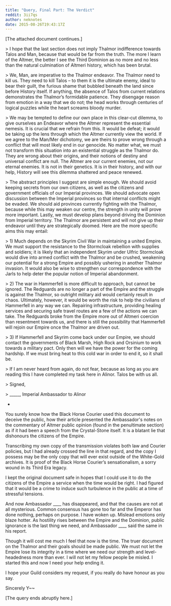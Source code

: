 ```yaml
---
title: "Query, Final Part: The Verdict"
reddit: 3ii7qs
author: neknotes
date: 2015-08-26T19:43:17Z
---
```


[The attached document continues.]

&gt; I hope that the last section does not imply Thalmor indifference towards Talos and Man, because that would be far from the truth. The more I learn of the Altmer, the better I see the Third Dominion as no more and no less than the natural culmination of Altmeri history, which has been brutal.

&gt; We, Man, are imperative to the Thalmor endeavor. The Thalmor need to kill us. They need to kill Talos – to them it is the ultimate enemy, ideal to bear their guilt, the furious shame that bubbled beneath the land since before History itself. If anything, the absence of Talos from current relations demonstrates the Thalmor’s formidable patience. They disengage reason from emotion in a way that we do not; the head works through centuries of logical puzzles while the heart screams bloody murder.

&gt; We may be tempted to define our own place in this clear-cut dilemma, to give ourselves an Endeavor where the Altmer represent the essential nemesis. It is crucial that we refrain from this. It would be defeat; it would be taking up the lens through which the Altmer currently view the world. If we agree to the Man/Mer dichotomy, we are theirs to prove wrong through a conflict that will most likely end in our genocide. No matter what, we must not transform this situation into an existential struggle as the Thalmor do. They are wrong about their origins, and their notions of destiny and universal conflict are null. The Altmer are our current enemies, not our eternal enemies. It is not in their genetics. It is in their history, and with our help, History will see this dilemma shattered and peace renewed.

&gt; The abstract principles I suggest are simple enough. We should avoid keeping secrets from our own citizens, as well as the citizens and government officials of our Imperial provinces. We should advocate open discussion between the Imperial provinces so that internal conflicts might be evaded. We should aid provinces currently fighting with the Thalmor, because while this may weaken our centre, the strength in unity will prove more important. Lastly, we must develop plans beyond driving the Dominion from Imperial territory. The Thalmor are persistent and will not give up their endeavor until they are strategically doomed. Here are the more specific aims this may entail:

&gt; 1) Much depends on the Skyrim Civil War in maintaining a united Empire. We must support the resistance to the Stormcloak rebellion with supplies and soldiers; it is likely that an independent Skyrim under Ulfric Stormcloak would dive into armed conflict with the Thalmor and be crushed, weakening our potential for a strong Empire and possibly ushering in another Thalmor invasion. It would also be wise to strengthen our correspondence with the Jarls to help deter the popular notion of Imperial abandonment.

&gt; 2) The war in Hammerfell is more difficult to approach, but cannot be ignored. The Redguards are no longer a part of the Empire and the struggle is against the Thalmor, so outright military aid would certainly result in chaos. Ultimately, however, it would be worth the risk to help the civilians of Hammerfell in any way we can. Repairing infrastructure, providing healing services and securing safe travel routes are a few of the actions we can take. The Redguards broke from the Empire more out of Altmeri coercion than resentment towards us, and there is still the possibility that Hammerfell will rejoin our Empire once the Thalmor are driven out.


&gt; 3) If Hammerfell and Skyrim come back under our Empire, we should contact the governments of Black Marsh, High Rock and Orsinium to work towards a military pact. Only then will we have the power for the coming hardship. If we must bring heat to this cold war in order to end it, so it shall be.

&gt; If I am never heard from again, do not fear, because as long as you are reading this I have completed my task here in Alinor. Talos be with us all.

&gt; Signed,

&gt; _____, Imperial Ambassador to Alinor

-

You surely know how the Black Horse Courier used this document to deceive the public, how their article presented the Ambassador's notes on the commentary of Altmer public opinion (found in the penultimate section) as if it had been a speech from the Crystal-Stone itself. It is a blatant lie that dishonours the citizens of the Empire.

Transcribing my own copy of the transmission violates both law and Courier policies, but I had already crossed the line in that regard, and the copy I possess may be the only copy that will ever exist outside of the White-Gold archives. It is proof of the Black Horse Courier’s sensationalism, a sorry wound in its Third Era legacy.

I kept the original document safe in hopes that I could use it to do the citizens of the Empire a service when the time would be right. I had figured that it would be a crime to induce such turbulence in the public at a time of stressful tensions.

And now Ambassador ____ has disappeared, and that the causes are not at all mysterious. Common consensus has gone too far and the Emperor has done nothing, perhaps on purpose. I have woken up. Mislead emotions only blaze hotter. As hostility rises between the Empire and the Dominion, public ignorance is the last thing we need, and Ambassador ____ said the same in his report.

Though it will cost me much I feel that now is the time. The truer document on the Thalmor and their goals should be made public. We must not let the Empire lose its integrity in a time where we need our strength and level-headedness more than ever. I will not let my fellow people be misled. I started this and now I need your help ending it.

I hope your Guild considers my request, if you really do have honour as you say.

Sincerely Y~~

[The query ends abruptly here.]


